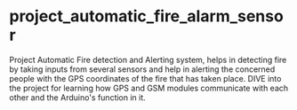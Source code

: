 # project_automatic_fire_alarm_sensor
Project Automatic Fire detection and Alerting system, helps in detecting fire by taking inputs from several sensors and help in alerting the concerned people with the GPS coordinates of the fire that has taken place. DIVE into the project for learning how GPS and GSM modules communicate with each other and the Arduino's function in it. 

